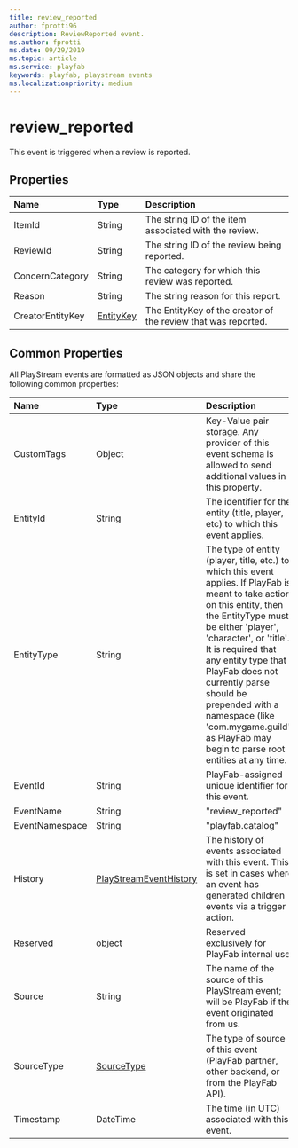 ```yaml
---
title: review_reported
author: fprotti96
description: ReviewReported event.
ms.author: fprotti
ms.date: 09/29/2019
ms.topic: article
ms.service: playfab
keywords: playfab, playstream events
ms.localizationpriority: medium
---
```


# review_reported

This event is triggered when a review is reported.

## Properties

|Name|Type|Description|
| :--------------------|:-------------------|:----------------------|
|ItemId|String|The string ID of the item associated with the review.|
|ReviewId|String|The string ID of the review being reported.|
|ConcernCategory|String|The category for which this review was reported.|
|Reason|String|The string reason for this report.|
|CreatorEntityKey|[EntityKey](data-types/entitykey.md)|The EntityKey of the creator of the review that was reported.|


## Common Properties

All PlayStream events are formatted as JSON objects and share the following common properties:

|Name|Type|Description|
| :--------------------|:-------------------|:----------------------|
|CustomTags|Object|Key-Value pair storage. Any provider of this event schema is allowed to send additional values in this property.|
|EntityId|String|The identifier for the entity (title, player, etc) to which this event applies.|
|EntityType|String|The type of entity (player, title, etc.) to which this event applies. If PlayFab is meant to take action on this entity, then the EntityType must be either 'player', 'character', or 'title'. It is required that any entity type that PlayFab does not currently parse should be prepended with a namespace (like 'com.mygame.guild') as PlayFab may begin to parse root entities at any time.|
|EventId|String|PlayFab-assigned unique identifier for this event.|
|EventName|String|"review_reported"|
|EventNamespace|String|"playfab.catalog"|
|History|[PlayStreamEventHistory](data-types/playstreameventhistory.md)|The history of events associated with this event. This is set in cases where an event has generated children events via a trigger action.|
|Reserved|object|Reserved exclusively for PlayFab internal use.|
|Source|String|The name of the source of this PlayStream event; will be PlayFab if the event originated from us.|
|SourceType|[SourceType](data-types/sourcetype.md)|The type of source of this event (PlayFab partner, other backend, or from the PlayFab API).|
|Timestamp|DateTime|The time (in UTC) associated with this event.|
